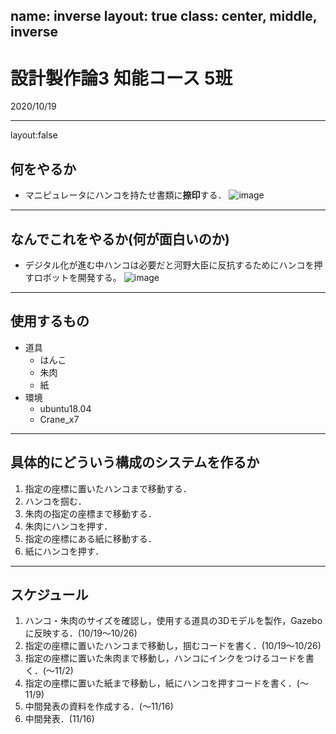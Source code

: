 name: inverse
layout: true
class: center, middle, inverse
---
# 設計製作論3 知能コース 5班
2020/10/19  

---
layout:false
##  何をやるか
- マニピュレータにハンコを持たせ書類に**捺印**する．
![image](https://user-images.githubusercontent.com/53966390/96399053-592b9980-1208-11eb-91d4-6196beb79dae.png)

---
##  なんでこれをやるか(何が面白いのか)
-  デジタル化が進む中ハンコは必要だと河野大臣に反抗するためにハンコを押すロボットを開発する。
![image](https://user-images.githubusercontent.com/53966390/96399498-74e36f80-1209-11eb-8033-5b2c91239616.png)
---
##  使用するもの
- 道具
  - はんこ
  - 朱肉
  - 紙
- 環境
  - ubuntu18.04
  - Crane_x7
---
##  具体的にどういう構成のシステムを作るか
1.  指定の座標に置いたハンコまで移動する．
2.  ハンコを掴む．
3.  朱肉の指定の座標まで移動する．
4.  朱肉にハンコを押す．
5.  指定の座標にある紙に移動する．
6.  紙にハンコを押す．
---
##  スケジュール
1.  ハンコ・朱肉のサイズを確認し，使用する道具の3Dモデルを製作，Gazeboに反映する．(10/19～10/26)
2.  指定の座標に置いたハンコまで移動し，掴むコードを書く．(10/19～10/26)
3.  指定の座標に置いた朱肉まで移動し，ハンコにインクをつけるコードを書く．(～11/2)
4.  指定の座標に置いた紙まで移動し，紙にハンコを押すコードを書く．(～11/9)
5.  中間発表の資料を作成する．(～11/16)
6.  中間発表．(11/16)